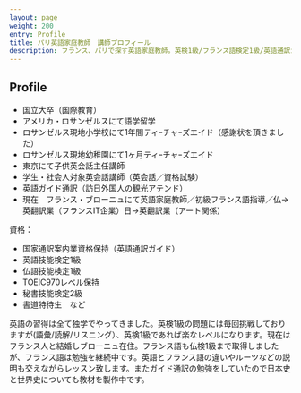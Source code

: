 ```yaml
---
layout: page
weight: 200
entry: Profile
title: パリ英語家庭教師　講師プロフィール
description: フランス、パリで探す英語家庭教師。英検1級/フランス語検定1級/英語通訳ガイド/TOEIC970の資格を持つ日本人女性講師です。
---
```


## Profile

* 国立大卒（国際教育）
* アメリカ・ロサンゼルスにて語学留学
* ロサンゼルス現地小学校にて1年間ティｰチャｰズエイド（感謝状を頂きました）
* ロサンゼルス現地幼稚園にて1ヶ月ティｰチャｰズエイド
* 東京にて子供英会話主任講師
* 学生・社会人対象英会話講師（英会話／資格試験）
* 英語ガイド通訳（訪日外国人の観光アテンド）
* 現在　フランス・ブローニュにて英語家庭教師／初級フランス語指導／仏→英翻訳業（フランスIT企業）日→英翻訳業（アート関係）

資格：

* 国家通訳案内業資格保持（英語通訳ガイド）
* 英語技能検定1級
* 仏語技能検定1級
* TOEIC970レベル保持
* 秘書技能検定2級
* 書道特待生　など

英語の習得は全て独学でやってきました。英検1級の問題には毎回挑戦しておりますが(語彙/読解/リスニング）、英検1級であれば楽なレベルになります。現在はフランス人と結婚しブローニュ在住。フランス語も仏検1級まで取得しましたが、フランス語は勉強を継続中です。英語とフランス語の違いやルーツなどの説明も交えながらレッスン致します。またガイド通訳の勉強をしていたので日本史と世界史についても教材を製作中です。
